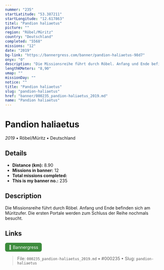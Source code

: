 ```yaml
---
nummer: "235"
startLatitude: "53.387211"
startLongitude: "12.617863"
titel: "Pandion haliaetus"
picture: ""
region: "Röbel/Müritz"
country: "Deutschland"
completed: "5568"
missions: "12"
date: "2019"
bg-link: "https://bannergress.com/banner/pandion-haliaetus-98d7"
onyx: "0"
description: "Die Missionsreihe führt durch Röbel. Anfang und Ende befinden sich am Müritzufer. Die ersten Portale werden zum Schluss der Reihe nochmals besucht."
lengthKMeters: "8,90"
umap: ""
missionDay: ""
notice: ""
title: "Pandion haliaetus"
slug: "pandion-haliaetus"
href: "banner/000235_pandion-haliaetus_2019.md"
name: "Pandion haliaetus"
---
```

# Pandion haliaetus

*2019* • Röbel/Müritz • Deutschland





## Details
- **Distance (km):** 8.90
- **Missions in banner:** 12
- **Total missions completed:** 
- **This is my banner no.:** 235



## Description
Die Missionsreihe führt durch Röbel. Anfang und Ende befinden sich am Müritzufer. Die ersten Portale werden zum Schluss der Reihe nochmals besucht.



## Links
<a href="https://bannergress.com/banner/pandion-haliaetus-98d7" target="_blank" style="display:inline-block;margin-right:8px;padding:6px 12px;background:#3c8b3c;color:#fff;text-decoration:none;border-radius:6px;">🔗 Bannergress</a>



> File: `000235_pandion-haliaetus_2019.md` • #000235 • Slug: `pandion-haliaetus`
